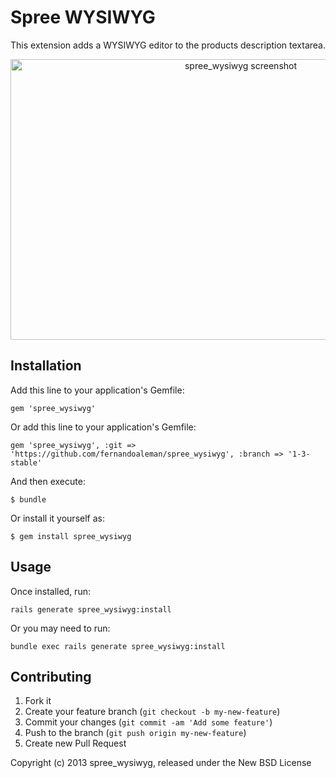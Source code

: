 # Spree WYSIWYG

This extension adds a WYSIWYG editor to the products description textarea.

<p align="center">
  <img src="https://raw.github.com/yurifrl/spree_wysiwyg/master/screenshots/screenshot.png" alt="spree_wysiwyg screenshot" title="spree_wysiwyg screenshot" width="721" height="449" />
</p>

## Installation

Add this line to your application's Gemfile:

    gem 'spree_wysiwyg'

Or add this line to your application's Gemfile:

    gem 'spree_wysiwyg', :git => 'https://github.com/fernandoaleman/spree_wysiwyg', :branch => '1-3-stable'

And then execute:

    $ bundle

Or install it yourself as:

    $ gem install spree_wysiwyg

## Usage

Once installed, run:

    rails generate spree_wysiwyg:install

Or you may need to run:

    bundle exec rails generate spree_wysiwyg:install

## Contributing

1. Fork it
2. Create your feature branch (`git checkout -b my-new-feature`)
3. Commit your changes (`git commit -am 'Add some feature'`)
4. Push to the branch (`git push origin my-new-feature`)
5. Create new Pull Request

Copyright (c) 2013 spree_wysiwyg, released under the New BSD License
